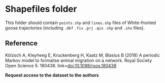 # Shapefiles folder

This folder should contain `points.shp` and `lines.shp` files of White-fronted goose trajectories (including `.dbf` `.fix` `.prj` `.qix` `.shp` and `.shx` files).

## Reference 
Kölzsch A, Kleyheeg E, Kruckenberg H, Kaatz M, Blasius B (2018) A periodic Markov model to formalise animal migration on a network. Royal Society Open Science 5: 180438. link=[doi:10.1098/rsos.180438](https://www.datarepository.movebank.org/handle/10255/move.750)

**Request access to the dataset to the authors**
